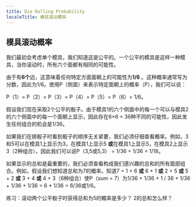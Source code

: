 ```yaml
---
title: Die Rolling Probability
localeTitle: 模具滚动概率
---
```

## 模具滚动概率

我们最初会考虑单个模具，我们知道这是公平的。一个公平的模具是这样一种模具，当你滚动时，所有六个面都有相同的可能性。

由于有**6个**边，这意味着任何特定方面面朝上的可能性为**1/6** 。这种概率通常写为分数，因此为1/6。使用P（侧面）来表示特定面朝上的概率（P），我们可以说：

P（1）= P（2）= P（3）= P（4）= P（5）= P（6）= 1/6。

假设我们现在采取2个公平的骰子。由于模具1的六个侧面中的每一个可以与模具2的六个侧面中的每一个面朝上显示，因此存在6×6 = 36种不同的可能性，因此发生任何组合的机会是1/36。

如果我们在掷骰子时看到骰子的顺序无关紧要，我们必须仔细查看概率。例如，3和5可以在模具1上显示为3，在模具1上显示5 **或**在模具1上显示5，在模具2上显示3（2种组合），因此我们可以说P（3,5或5,3） = 1/36 + 1/36 = 1/18。

如果显示的总和是最重要的，我们必须查看构成我们感兴趣的总和的所有面部组合。例如，假设我们想知道总和为7的概率。知道7 = 1 + 6 **或** 6 + 1 **或** 2 + 5 **或** 5 + 2 **或** 3 + 4 **或** 4 + 3（6种组合）使P（sum = 7）为1/36 + 1/36 + 1 / 36 + 1/36 + 1/36 + 1/36 = 6 \* 1/36 = 6/36或1/6。

练习：滚动两个公平骰子时获得总和为5的概率是多少？ 2的总和怎么样？